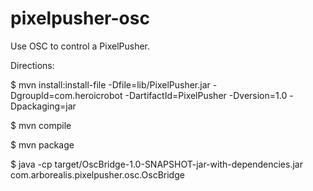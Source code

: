 # pixelpusher-osc
Use OSC to control a PixelPusher.

Directions:

$ mvn install:install-file -Dfile=lib/PixelPusher.jar -DgroupId=com.heroicrobot -DartifactId=PixelPusher -Dversion=1.0 -Dpackaging=jar

$ mvn compile

$ mvn package

$ java -cp target/OscBridge-1.0-SNAPSHOT-jar-with-dependencies.jar com.arborealis.pixelpusher.osc.OscBridge
